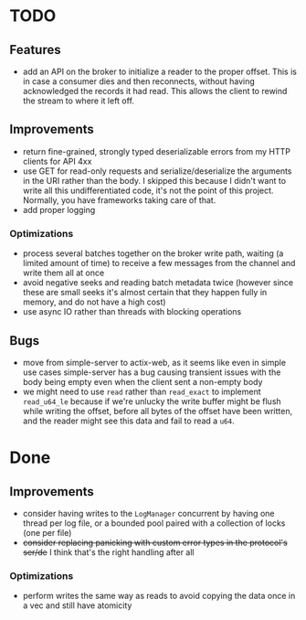 # TODO

## Features

- add an API on the broker to initialize a reader to the proper offset. This is in case a consumer dies and then reconnects, without having acknowledged the
  records it had read. This allows the client to rewind the stream to where it left off.

## Improvements

- return fine-grained, strongly typed deserializable errors from my HTTP clients for API 4xx
- use GET for read-only requests and serialize/deserialize the arguments in the URI rather than the body. I skipped this because I didn't want to write
  all this undifferentiated code, it's not the point of this project. Normally, you have frameworks taking care of that.
- add proper logging

### Optimizations

- process several batches together on the broker write path, waiting (a limited amount of time) to receive a few messages from the channel and write them all at once
- avoid negative seeks and reading batch metadata twice (however since these are small seeks it's almost certain that they happen fully in memory, and do not
  have a high cost)
- use async IO rather than threads with blocking operations

## Bugs

- move from simple-server to actix-web, as it seems like even in simple use cases simple-server has a bug causing transient issues with the body being empty
  even when the client sent a non-empty body
- we might need to use `read` rather than `read_exact` to implement `read_u64_le` because if we're unlucky the write buffer might be flush while writing the offset,
  before all bytes of the offset have been written, and the reader might see this data and fail to read a `u64`.

# Done

## Improvements

- consider having writes to the `LogManager` concurrent by having one thread per log file, or a bounded pool paired with a collection of locks (one per file)
- ~~consider replacing panicking with custom error types in the protocol's ser/de~~ I think that's the right handling after all

### Optimizations

- perform writes the same way as reads to avoid copying the data once in a vec and still have atomicity